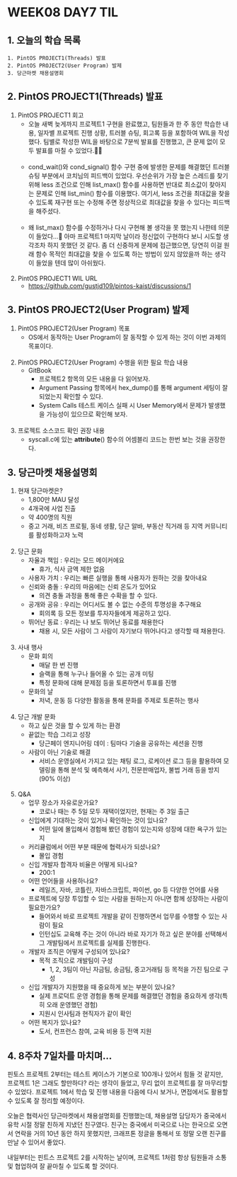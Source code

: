# WEEK08 DAY7 TIL

## 1. 오늘의 학습 목록
```
1. PintOS PROJECT1(Threads) 발표
2. PintOS PROJECT2(User Program) 발제
3. 당근마켓 채용설명회
```

## 2. PintOS PROJECT1(Threads) 발표
1. PintOS PROJECT1 회고
    - 오늘 새벽 늦게까지 프로젝트1 구현을 완료했고, 팀원들과 한 주 동안 학습한 내용, 일자별 프로젝트 진행 상황, 트러블 슈팅, 회고록 등을 포함하여 WIL을 작성했다. 팀별로 작성한 WIL을 바탕으로 7분씩 발표를 진행했고, 큰 문제 없이 모두 발표를 마칠 수 있었다.👏🏻<br><br>
    - cond_wait()와 cond_signal() 함수 구현 중에 발생한 문제를 해결했던 트러블 슈팅 부분에서 코치님의 피드백이 있었다. 우선순위가 가장 높은 스레드를 찾기 위해 less 조건으로 인해 list_max() 함수를 사용하면 반대로 최소값이 찾아지는 문제로 인해 list_min() 함수를 이용했다. 여기서, less 조건을 최대값을 찾을 수 있도록 재구현 또는 수정해 주면 정상적으로 최대값을 찾을 수 있다는 피드백을 해주셨다.<br><br>
    - 왜 list_max() 함수를 수정하거나 다시 구현해 볼 생각을 못 했는지 나한테 의문이 들었다...🤔 아마 프로젝트1 마지막 날이라 정신없이 구현하다 보니 시도할 생각조차 하지 못했던 것 같다. 좀 더 신중하게 문제에 접근했으면, 당연히 이걸 원래 함수 목적인 최대값을 찾을 수 있도록 하는 방법이 있지 않았을까 하는 생각이 들었을 텐데 많이 아쉬웠다.<br><br>
2. PintOS PROJECT1 WIL URL
    - https://github.com/gustjd109/pintos-kaist/discussions/1

## 3. PintOS PROJECT2(User Program) 발제
1. PintOS PROJECT2(User Program) 목표
    - OS에서 동작하는 User Program이 잘 동작할 수 있게 하는 것이 이번 과제의 목표이다.<br><br>
2. PintOS PROJECT2(User Program) 수행을 위한 필요 학습 내용
    - GitBook
        - 프로젝트2 항목의 모든 내용을 다 읽어보자.
        - Argument Passing 항목에서 hex_dump()를 통해 argument 세팅이 잘 되었는지 확인할 수 있다.
        - System Calls 테스트 케이스 실패 시 User Memory에서 문제가 발생했을 가능성이 있으므로 확인해 보자.<br><br>
3. 프로젝트 소스코드 확인 권장 내용
    - syscall.c에 있는 __attribute__() 함수의 어셈블리 코드는 한번 보는 것을 권장한다.

## 3. 당근마켓 채용설명회
1. 현재 당근마켓은?
    - 1,800만 MAU 달성
    - 4개국에 사업 진출
    - 약 400명의 직원
    - 중고 거래, 비즈 프로필, 동네 생활, 당근 알바, 부동산 직거래 등 지역 커뮤니티를 활성화하고자 노력<br><br>
2. 당근 문화
    - 자율과 책임 : 우리는 모드 메이커에요
        - 휴가, 식사 금액 제한 없음
    - 사용자 가치 : 우리는 빠른 실행을 통해 사용자가 원하는 것을 찾아내요
    - 신뢰와 충돌 : 우리의 마음에는 신뢰 온도가 있어요
        - 의견 충돌 과정을 통해 좋은 수확을 할 수 있다.
    - 공개와 공유 : 우리는 어디서도 볼 수 없는 수준의 투명성을 추구해요
        - 회의록 등 모든 정보를 투자자들에게 제공하고 있다.
    - 뛰어난 동료 : 우리는 나 보도 뛰어난 동료를 채용한다
        - 채용 시, 모든 사람이 그 사람이 자기보다 뛰어나다고 생각할 때 채용한다.<br><br>
3. 사내 행사
    - 문화 회의
        - 매달 한 번 진행
        - 슬랙을 통해 누구나 들어올 수 있는 공개 미팅
        - 특정 문화에 대해 문제점 등을 토론하면서 투표를 진행
    - 문화의 날
        - 저녁, 운동 등 다양한 활동을 통해 문화를 주제로 토론하는 행사<br><br>
4. 당근 개발 문화
    - 하고 싶은 것을 할 수 있게 하는 환경
    - 끝없는 학습 그리고 성장
        - 당근페이 엔지니어링 데이 : 팀마다 기술을 공유하는 세션을 진행
    - 사람이 아닌 기술로 해결
        - 서비스 운영실에서 가지고 있는 채팅 로그, 로케이션 로그 등을 활용하여 모델링을 통해 분석 및 예측해서 사기, 전문판매업자, 불법 거래 등을 방지(90% 이상)<br><br>
5. Q&A
    - 업무 장소가 자유로운가요?
        - 코로나 때는 주 5일 모두 재택이었지만, 현재는 주 3일 출근
    - 신입에게 기대하는 것이 있거나 확인하는 것이 있나요?
        - 어떤 일에 몰입해서 경험해 봤던 경험이 있는지와 성장에 대한 욕구가 있는지
    - 커리큘럼에서 어떤 부분 때문에 협력사가 되셨나요?
        - 몰입 경험
    - 신입 개발자 합격자 비율은 어떻게 되나요?
        - 200:1
    - 어떤 언어들을 사용하나요?
        - 레일즈, 자바, 코틀린, 자바스크립트, 파이썬, go 등 다양한 언어를 사용
    - 프로젝트에 당장 투입할 수 있는 사람을 원하는지 아니면 함께 성장하는 사람이 필요한가요?
        - 들어와서 바로 프로젝트 개발을 같이 진행하면서 업무를 수행할 수 있는 사람이 필요
        - 인턴십도 교육해 주는 것이 아니라 바로 자기가 하고 싶은 분야를 선택해서 그 개발팀에서 프로젝트를 실제를 진행한다.
    - 개발자 조직은 어떻게 구성되어 있나요?
        - 목적 조직으로 개발팀이 구성
            - 1, 2, 3팀이 아닌 자금팀, 송금팀, 중고거래팀 등 목적을 가진 팀으로 구성
    - 신입 개발자가 지원했을 때 중요하게 보는 부분이 있나요?
        - 실제 프로덕트 운영 경험을 통해 문제를 해결했던 경험을 중요하게 생각(특히 오래 운영했던 경험)
        - 지원시 인사팀과 현직자가 같이 확인
    - 어떤 복지가 있나요?
        - 도서, 컨프런스 참여, 교육 비용 등 전액 지원

## 4. 8주차 7일차를 마치며...
핀토스 프로젝트 2부터는 테스트 케이스가 기본으로 100개나 있어서 힘들 것 같지만, 프로젝트 1은 그래도 할만하다? 라는 생각이 들었고, 무리 없이 프로젝트를 잘 마무리할 수 있었다.
프로젝트 1에서 학습 및 진행 내용을 다음에 다시 보거나, 면접에서도 활용할 수 있도록 잘 정리할 예정이다.

오늘은 협력사인 당근마켓에서 채용설명회를 진행했는데, 채용설명 담당자가 중국에서 유학 시절 정말 친하게 지냈던 친구였다.
친구는 중국에서 미국으로 나는 한국으로 오면서 연락을 거의 10년 동안 하지 못했지만, 크래프톤 정글을 통해서 또 정말 오랜 친구를 만날 수 있어서 좋았다.

내일부터는 핀트스 프로젝트 2를 시작하는 날이며, 프로젝트 1처럼 항상 팀원들과 소통 및 협업하여 잘 끝마칠 수 있도록 할 것이다.